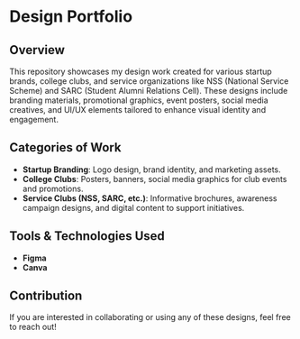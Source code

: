 # Design Portfolio

## Overview
This repository showcases my design work created for various startup brands, college clubs, and service organizations like NSS (National Service Scheme) and SARC (Student Alumni Relations Cell). These designs include branding materials, promotional graphics, event posters, social media creatives, and UI/UX elements tailored to enhance visual identity and engagement.

## Categories of Work
- **Startup Branding**: Logo design, brand identity, and marketing assets.
- **College Clubs**: Posters, banners, social media graphics for club events and promotions.
- **Service Clubs (NSS, SARC, etc.)**: Informative brochures, awareness campaign designs, and digital content to support initiatives.

## Tools & Technologies Used
- **Figma**
- **Canva**


## Contribution
If you are interested in collaborating or using any of these designs, feel free to reach out!



